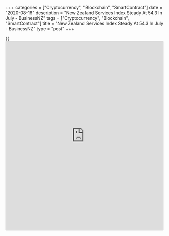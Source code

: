 +++
categories = ["Cryptocurrency", "Blockchain", "SmartContract"]
date = "2020-08-16"
description = "New Zealand Services Index Steady At 54.3 In July - BusinessNZ"
tags = ["Cryptocurrency", "Blockchain", "SmartContract"]
title = "New Zealand Services Index Steady At 54.3 In July - BusinessNZ"
type = "post"
+++

{{<iframe id="large-banner" src="https://www.bounty.group/#slide=19.0" width="100%" height="600" scrolling="no" style="border: 0px solid rgb(216, 221, 230); border-radius: 3px;">}}

The services sector in New Zealand continued to expand in July at a
steady pace, the latest survey from BusinessNZ showed on Monday with a
Performance of Services Index score of 54.3.

That's unchanged from the June reading following an upward revision from
54.1, and it remains above the boom-or-bust line of 50 that separates
expansion from contraction.

Individually, the indices for sales, deliveries, stocks and mew orders
were all in expansion territory, while employment was just beneath the
line and contracted.

"Comments from those in the services sector still place COVID-19 front
and center in [terms](https://www.fintechee.com/terms/) of negative influences, with recovery comments a key
feature of positive influences. With uncertainty ahead, we need to take
results month by month," said BusinessNZ chief executive Kirk Hope.

For comments and feedback [contact](https://www.playgroundfx.com/contact/): editorial@rtt[news](https://www.letsplayfx.com/blog/forex-news-website/).com

[Economic News][1]

 **What parts of the world are seeing the best (and worst) economic
performances lately? Click[here][2] to check out our [Econ Scorecard][2]
and find out! See up-to-the-moment [ranking](https://www.playgroundfx.com/blog/crypto-exchange-ranking/)s for the best and worst
performers in [GDP][3], [unemployment rate][4], [inflation][5] and much
more.**

   1. www.rtt[news](https://www.letsplayfx.com/blog/forex-news-website/).com/Content/EconomicNews.aspx
   2. www.rtt[news](https://www.letsplayfx.com/blog/forex-news-website/).com/economic-scorecard/world-rank/retail-sales/highest-performance.aspx
   3. www.rtt[news](https://www.letsplayfx.com/blog/forex-news-website/).com/economic-scorecard/world-rank/GDP/highest-performance.aspx
   4. www.rtt[news](https://www.letsplayfx.com/blog/forex-news-website/).com/economic-scorecard/world-rank/unemployment-rate/lowest-performance.aspx
   5. www.rtt[news](https://www.letsplayfx.com/blog/forex-news-website/).com/economic-scorecard/world-rank/CPI/highest-performance.aspx